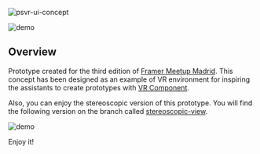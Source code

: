![psvr-ui-concept](http://i.imgur.com/qVe7LFq.png)

![demo](https://github.com/DavidTorrijos/psvr-ui-concept/blob/master/psvr-ui-concept.framer/images/psvr.gif)

## Overview

Prototype created for the third edition of [Framer Meetup Madrid](https://nvite.com/FramerMeetupMAD/wx684g).
This concept has been designed as an example of VR environment for inspiring the assistants to create prototypes with [VR Component](https://github.com/jonastreub/VRComponent).

Also, you can enjoy the stereoscopic version of this prototype. You will find the following version on the branch called [stereoscopic-view](https://github.com/DavidTorrijos/psvr-ui-concept/tree/stereoscopic-view).

![demo](https://github.com/DavidTorrijos/psvr-ui-concept/blob/master/psvr-ui-concept.framer/images/stereoscopic.gif)

Enjoy it!
